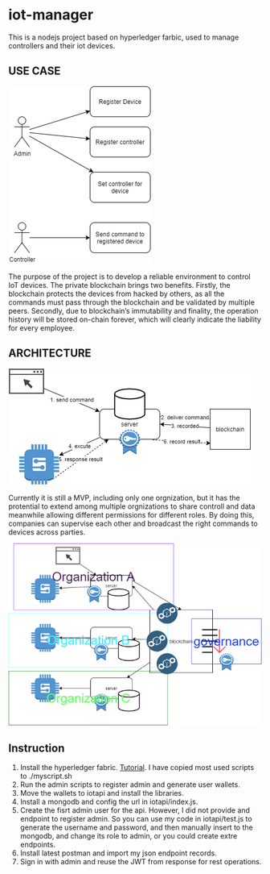 # iot-manager
This is a nodejs project based on hyperledger farbic, used to manage controllers and their iot devices.

## USE CASE
![usecase](./usecase.png)

The purpose of the project is to develop a reliable environment to control IoT devices. The private blockchain brings two benefits.  Firstly, the blockchain protects the devices from hacked by others, as all the commands must pass through the blockchain and be validated by multiple peers. Secondly, due to blockchain’s immutability and finality, the operation history will be stored on-chain forever, which will clearly indicate the liability for every employee. 

## ARCHITECTURE
![architecture](./architecture.png)

Currently it is still a MVP, including only one orgnization, but it has the protential to extend among multiple orgnizations to share controll and data meanwhile allowing different permissions for different roles. By doing this, companies can supervise each other and broadcast the right commands to devices across parties.

![architecturefuture](./architecturefuture.png)

## Instruction
1. Install the hyperledger fabric. [Tutorial](https://hyperledger-fabric.readthedocs.io/en/release-2.2/getting_started.html). I have copied most used scripts to ./myscript.sh
2. Run the admin scripts to register admin and generate user wallets.
3. Move the wallets to iotapi and install the libraries.
4. Install a mongodb and config the url in iotapi/index.js.
5. Create the fisrt admin user for the api. However, I did not provide and endpoint to register admin. So you can use my code in iotapi/test.js to generate the username and password, and then manually insert to the mongodb, and change its role to admin, or you could create extre endpoints. 
6. Install latest postman and import my json endpoint records.
7. Sign in with admin and reuse the JWT from response for rest operations.
